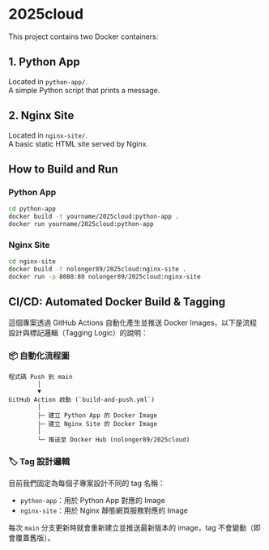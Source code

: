 # 2025cloud

This project contains two Docker containers:

## 1. Python App

Located in `python-app/`.  
A simple Python script that prints a message.

## 2. Nginx Site

Located in `nginx-site/`.  
A basic static HTML site served by Nginx.

## How to Build and Run

### Python App

```bash
cd python-app
docker build -t yourname/2025cloud:python-app .
docker run yourname/2025cloud:python-app
```

### Nginx Site
```bash
cd nginx-site
docker build -t nolonger89/2025cloud:nginx-site .
docker run -p 8080:80 nolonger89/2025cloud:nginx-site
```

## CI/CD: Automated Docker Build & Tagging

這個專案透過 GitHub Actions 自動化產生並推送 Docker Images，以下是流程設計與標記邏輯（Tagging Logic）的說明：

### 📦 自動化流程圖

```text
程式碼 Push 到 main         
        │               
        ▼               
GitHub Action 啟動 (`build-and-push.yml`)               
        │                   
        ├─ 建立 Python App 的 Docker Image              
        ├─ 建立 Nginx Site 的 Docker Image          
        │               
        └─ 推送至 Docker Hub (nolonger89/2025cloud)             
```

### 🏷️ Tag 設計邏輯

目前我們固定為每個子專案設計不同的 tag 名稱：

- `python-app`：用於 Python App 對應的 Image
- `nginx-site`：用於 Nginx 靜態網頁服務對應的 Image

每次 `main` 分支更新時就會重新建立並推送最新版本的 image，tag 不會變動（即會覆蓋舊版）。

